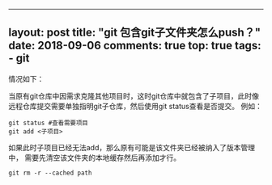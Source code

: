 
---
layout: post
title: "git 包含git子文件夹怎么push？"
date: 2018-09-06
comments: true
top: true
tags: 
	- git
---

情况如下：

当原有git仓库中因需求克隆其他项目时，这时git仓库中就包含了子项目，此时像远程仓库提交需要单独指明git子仓库，然后使用git status查看是否提交。
例如：

```
git status #查看需要项目
git add <子项目>
```

如果此时子项目已经无法add，那么原有可能是该文件夹已经被纳入了版本管理中，
需要先清空该文件夹的本地缓存然后再添加才行。

```
git rm -r --cached path
```
